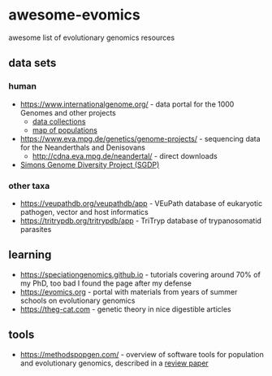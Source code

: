 # awesome-evomics
awesome list of evolutionary genomics resources

## data sets

### human

- https://www.internationalgenome.org/ - data portal for the 1000 Genomes and other projects
  - [data collections](https://www.internationalgenome.org/data-portal/data-collection)
  - [map of populations](https://www.internationalgenome.org/data-portal/population)
- https://www.eva.mpg.de/genetics/genome-projects/ - sequencing data for the Neanderthals and Denisovans
  - http://cdna.eva.mpg.de/neandertal/ - direct downloads
- [Simons Genome Diversity Project (SGDP)](https://reichdata.hms.harvard.edu/pub/datasets/sgdp/)

### other taxa

- https://veupathdb.org/veupathdb/app - VEuPath database of eukaryotic pathogen, vector and host informatics
- https://tritrypdb.org/tritrypdb/app - TriTryp database of trypanosomatid parasites

## learning

- https://speciationgenomics.github.io - tutorials covering around 70% of my PhD, too bad I found the page after my defense
- https://evomics.org - portal with materials from years of summer schools on evolutionary genomics
- https://theg-cat.com - genetic theory in nice digestible articles

## tools

- https://methodspopgen.com/ - overview of software tools for population and evolutionary genomics, described in a [review paper](https://onlinelibrary.wiley.com/doi/10.1111/mec.15989)


